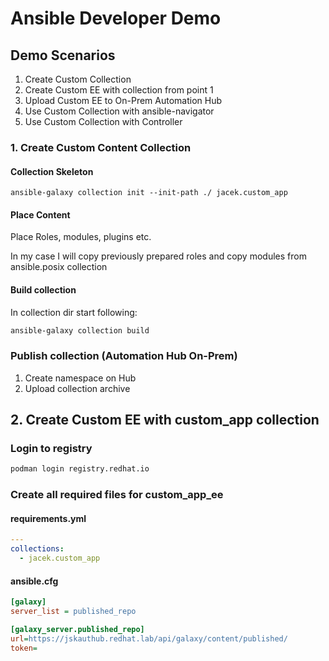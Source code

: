 # Ansible Developer Demo

## Demo Scenarios

1. Create Custom Collection
2. Create Custom EE with collection from point 1
3. Upload Custom EE to On-Prem Automation Hub
4. Use Custom Collection with ansible-navigator
5. Use Custom Collection with Controller

### 1. Create Custom Content Collection

#### Collection Skeleton

`ansible-galaxy collection init --init-path ./ jacek.custom_app`

#### Place Content

Place Roles, modules, plugins etc.

In my case I will copy previously prepared roles and copy modules from ansible.posix collection

#### Build collection

In collection dir start following:

```bash
ansible-galaxy collection build
```

### Publish collection (Automation Hub On-Prem)

1. Create namespace on Hub
2. Upload collection archive

## 2. Create Custom EE with custom_app collection

### Login to registry

```bash
podman login registry.redhat.io
```

### Create all required files for custom_app_ee

#### requirements.yml

```yaml
---
collections:
  - jacek.custom_app

```

#### ansible.cfg

```ini
[galaxy]
server_list = published_repo

[galaxy_server.published_repo]
url=https://jskauthub.redhat.lab/api/galaxy/content/published/
token=
```
